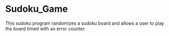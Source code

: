 # Sudoku_Game
This sudoku program randomizes a sudoku board and allows a user to play the board timed with an error counter.
